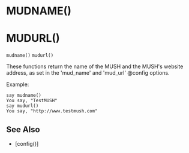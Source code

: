 # MUDNAME()
# MUDURL()
`mudname()`
`mudurl()`

  These functions return the name of the MUSH and the MUSH's website address, as set in the 'mud_name' and 'mud_url' @config options.

  Example:
```
say mudname()
You say, "TestMUSH"
say mudurl()
You say, "http://www.testmush.com"
```


## See Also
- [config()]

